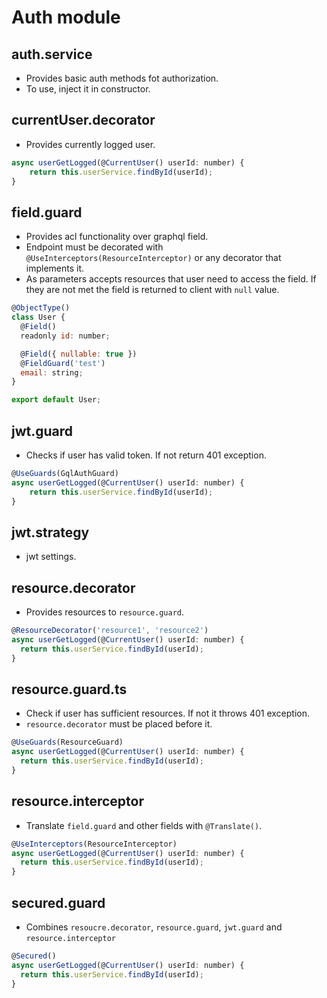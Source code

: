 # Auth module
## auth.service
- Provides basic auth methods fot authorization.
- To use, inject it in constructor.

## currentUser.decorator
- Provides currently logged user.
```js
async userGetLogged(@CurrentUser() userId: number) {
    return this.userService.findById(userId);
}
```

## field.guard
- Provides acl functionality over graphql field.
- Endpoint must be decorated with `@UseInterceptors(ResourceInterceptor)` or any decorator that implements it.
- As parameters accepts resources that user need to access the field. 
If they are not met the field is returned to client with `null` value.
```js
@ObjectType()
class User {
  @Field()
  readonly id: number;

  @Field({ nullable: true })
  @FieldGuard('test')
  email: string;
}

export default User;
``` 
 
## jwt.guard
- Checks if user has valid token. If not return 401 exception.
```js
@UseGuards(GqlAuthGuard)
async userGetLogged(@CurrentUser() userId: number) {
    return this.userService.findById(userId);
}
```

## jwt.strategy
- jwt settings.

## resource.decorator
- Provides resources to `resource.guard`.
```js
@ResourceDecorator('resource1', 'resource2')
async userGetLogged(@CurrentUser() userId: number) {
  return this.userService.findById(userId);
}
```

## resource.guard.ts
- Check if user has sufficient resources. If not it throws 401 exception.
- `resource.decorator` must be placed before it.
```js
@UseGuards(ResourceGuard)
async userGetLogged(@CurrentUser() userId: number) {
  return this.userService.findById(userId);
}
```

## resource.interceptor
- Translate `field.guard` and other fields with `@Translate()`.
```js
@UseInterceptors(ResourceInterceptor)
async userGetLogged(@CurrentUser() userId: number) {
  return this.userService.findById(userId);
}
```

## secured.guard
- Combines `resoucre.decorator`, `resource.guard`, `jwt.guard` and `resource.interceptor`
```js
@Secured()
async userGetLogged(@CurrentUser() userId: number) {
  return this.userService.findById(userId);
}
```
